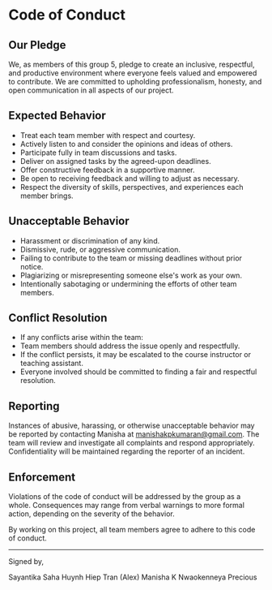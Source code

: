 # Code of Conduct

## Our Pledge
We, as members of this group 5, pledge to create an inclusive, respectful, and productive environment where everyone feels valued and empowered to contribute. We are committed to upholding professionalism, honesty, and open communication in all aspects of our project.

## Expected Behavior
- Treat each team member with respect and courtesy.
- Actively listen to and consider the opinions and ideas of others.
- Participate fully in team discussions and tasks.
- Deliver on assigned tasks by the agreed-upon deadlines.
- Offer constructive feedback in a supportive manner.
- Be open to receiving feedback and willing to adjust as necessary.
- Respect the diversity of skills, perspectives, and experiences each member brings.

## Unacceptable Behavior
- Harassment or discrimination of any kind.
- Dismissive, rude, or aggressive communication.
- Failing to contribute to the team or missing deadlines without prior notice.
- Plagiarizing or misrepresenting someone else's work as your own.
- Intentionally sabotaging or undermining the efforts of other team members.

## Conflict Resolution
- If any conflicts arise within the team:
- Team members should address the issue openly and respectfully.
- If the conflict persists, it may be escalated to the course instructor or teaching assistant.
- Everyone involved should be committed to finding a fair and respectful resolution.

## Reporting
Instances of abusive, harassing, or otherwise unacceptable behavior may be reported by contacting Manisha at manishakpkumaran@gmail.com. The team will review and investigate all complaints and respond appropriately. Confidentiality will be maintained regarding the reporter of an incident.

## Enforcement
Violations of the code of conduct will be addressed by the group as a whole. Consequences may range from verbal warnings to more formal action, depending on the severity of the behavior.

By working on this project, all team members agree to adhere to this code of conduct.

---

Signed by,

Sayantika Saha
Huynh Hiep Tran (Alex)
Manisha K
Nwaokenneya Precious

